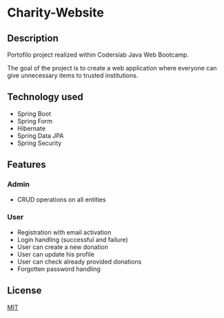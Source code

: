 # Charity-Website

## Description
Portofilo project realized within Coderslab Java Web Bootcamp. 

The goal of the project is to create a web application where everyone can give unnecessary items to trusted institutions.


## Technology used
* Spring Boot
* Spring Form
* Hibernate
* Spring Data JPA
* Spring Security

## Features
### Admin
* CRUD operations on all entities

### User
* Registration with email activation
* Login handling (successful and failure)
* User can create a new donation
* User can update his profile
* User can check already provided donations
* Forgotten password handling

## License
[MIT](https://choosealicense.com/licenses/mit/)
